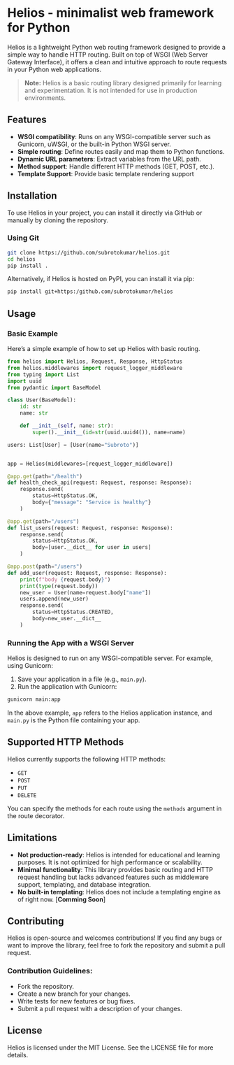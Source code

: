 
# Helios - minimalist web framework for Python

Helios is a lightweight Python web routing framework designed to provide a simple way to handle HTTP routing. Built on top of WSGI (Web Server Gateway Interface), it offers a clean and intuitive approach to route requests in your Python web applications.

> **Note:** Helios is a basic routing library designed primarily for learning and experimentation. It is not intended for use in production environments.

## Features

- **WSGI compatibility**: Runs on any WSGI-compatible server such as Gunicorn, uWSGI, or the built-in Python WSGI server.
- **Simple routing**: Define routes easily and map them to Python functions.
- **Dynamic URL parameters**: Extract variables from the URL path.
- **Method support**: Handle different HTTP methods (GET, POST, etc.).
- **Template Support**: Provide basic template rendering support

## Installation

To use Helios in your project, you can install it directly via GitHub or manually by cloning the repository.

### Using Git

```bash
git clone https://github.com/subrotokumar/helios.git
cd helios
pip install .
```

Alternatively, if Helios is hosted on PyPI, you can install it via pip:

```bash
pip install git+https:/github.com/subrotokumar/helios
```

## Usage

### Basic Example

Here’s a simple example of how to set up Helios with basic routing.

```python
from helios import Helios, Request, Response, HttpStatus
from helios.middlewares import request_logger_middleware
from typing import List
import uuid
from pydantic import BaseModel

class User(BaseModel):
    id: str
    name: str

    def __init__(self, name: str):
        super().__init__(id=str(uuid.uuid4()), name=name)

users: List[User] = [User(name="Subroto")]


app = Helios(middlewares=[request_logger_middleware])

@app.get(path="/health")
def health_check_api(request: Request, response: Response):
    response.send(
        status=HttpStatus.OK,
        body={"message": "Service is healthy"}
    )

@app.get(path="/users")
def list_users(request: Request, response: Response):
    response.send(
        status=HttpStatus.OK,
        body=[user.__dict__ for user in users]
    )

@app.post(path="/users")
def add_user(request: Request, response: Response):
    print(f"body {request.body}")
    print(type(request.body))
    new_user = User(name=request.body["name"])
    users.append(new_user)
    response.send(
        status=HttpStatus.CREATED,
        body=new_user.__dict__
    )
```

### Running the App with a WSGI Server

Helios is designed to run on any WSGI-compatible server. For example, using Gunicorn:

1. Save your application in a file (e.g., `main.py`).
2. Run the application with Gunicorn:

```bash
gunicorn main:app
```

In the above example, `app` refers to the Helios application instance, and `main.py` is the Python file containing your app.

## Supported HTTP Methods

Helios currently supports the following HTTP methods:

- `GET`
- `POST`
- `PUT`
- `DELETE`

You can specify the methods for each route using the `methods` argument in the route decorator.

## Limitations

- **Not production-ready**: Helios is intended for educational and learning purposes. It is not optimized for high performance or scalability.
- **Minimal functionality**: This library provides basic routing and HTTP request handling but lacks advanced features such as middleware support, templating, and database integration.
- **No built-in templating**: Helios does not include a templating engine as of right now. [**Comming Soon**]

## Contributing

Helios is open-source and welcomes contributions! If you find any bugs or want to improve the library, feel free to fork the repository and submit a pull request.

### Contribution Guidelines:

- Fork the repository.
- Create a new branch for your changes.
- Write tests for new features or bug fixes.
- Submit a pull request with a description of your changes.

## License

Helios is licensed under the MIT License. See the LICENSE file for more details.